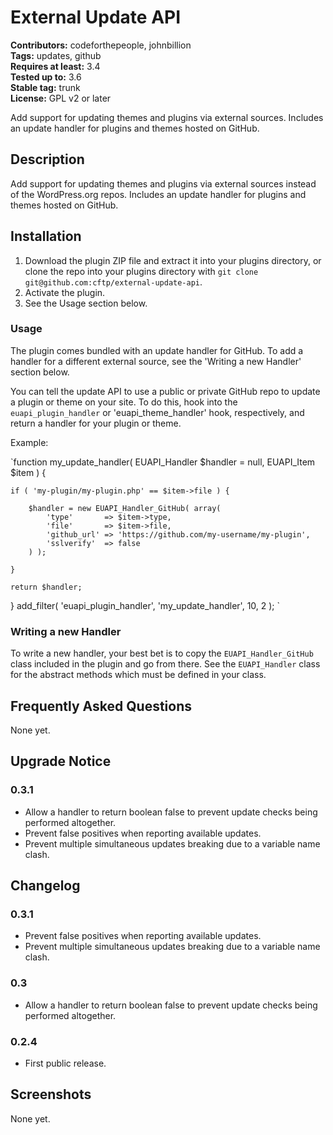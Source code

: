 # External Update API #

**Contributors:** codeforthepeople, johnbillion  
**Tags:** updates, github  
**Requires at least:** 3.4  
**Tested up to:** 3.6  
**Stable tag:** trunk  
**License:** GPL v2 or later  

Add support for updating themes and plugins via external sources. Includes an update handler for plugins and themes hosted on GitHub.

## Description ##

Add support for updating themes and plugins via external sources instead of the WordPress.org repos. Includes an update handler for plugins and themes hosted on GitHub.

## Installation ##

1. Download the plugin ZIP file and extract it into your plugins directory, or clone the repo into your plugins directory with `git clone git@github.com:cftp/external-update-api`.
2. Activate the plugin.
3. See the Usage section below.

### Usage ###

The plugin comes bundled with an update handler for GitHub. To add a handler for a different external source, see the 'Writing a new Handler' section below.

You can tell the update API to use a public or private GitHub repo to update a plugin or theme on your site. To do this, hook into the `euapi_plugin_handler` or 'euapi_theme_handler' hook, respectively, and return a handler for your plugin or theme.

Example:

`function my_update_handler( EUAPI_Handler $handler = null, EUAPI_Item $item ) {

	if ( 'my-plugin/my-plugin.php' == $item->file ) {

		$handler = new EUAPI_Handler_GitHub( array(
			'type'       => $item->type,
			'file'       => $item->file,
			'github_url' => 'https://github.com/my-username/my-plugin',
			'sslverify'  => false
		) );

	}

	return $handler;

}
add_filter( 'euapi_plugin_handler', 'my_update_handler', 10, 2 );
`

### Writing a new Handler ###

To write a new handler, your best bet is to copy the `EUAPI_Handler_GitHub` class included in the plugin and go from there. See the `EUAPI_Handler` class for the abstract methods which must be defined in your class.

## Frequently Asked Questions ##

None yet.

## Upgrade Notice ##

### 0.3.1 ###

* Allow a handler to return boolean false to prevent update checks being performed altogether.
* Prevent false positives when reporting available updates.
* Prevent multiple simultaneous updates breaking due to a variable name clash.

## Changelog ##

### 0.3.1 ###

* Prevent false positives when reporting available updates.
* Prevent multiple simultaneous updates breaking due to a variable name clash.

### 0.3 ###

* Allow a handler to return boolean false to prevent update checks being performed altogether.

### 0.2.4 ###
* First public release.

## Screenshots ##

None yet.
